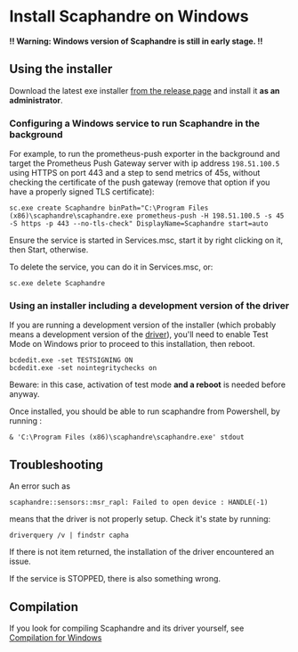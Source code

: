 # Install Scaphandre on Windows

**!! Warning: Windows version of Scaphandre is still in early stage. !!**

## Using the installer

Download the latest exe installer [from the release page](https://github.com/hubblo-org/scaphandre/releases) and install it **as an administrator**.

### Configuring a Windows service to run Scaphandre in the background

For example, to run the prometheus-push exporter in the background and target the Prometheus Push Gateway server with ip address `198.51.100.5` using HTTPS on port 443 and a step to send metrics of 45s, without checking the certificate of the push gateway (remove that option if you have a properly signed TLS certificate):

<!-- mdbook-xgettext:skip -->
```
sc.exe create Scaphandre binPath="C:\Program Files (x86)\scaphandre\scaphandre.exe prometheus-push -H 198.51.100.5 -s 45 -S https -p 443 --no-tls-check" DisplayName=Scaphandre start=auto
```

Ensure the service is started in Services.msc, start it by right clicking on it, then Start, otherwise.

To delete the service, you can do it in Services.msc, or: 

<!-- mdbook-xgettext:skip -->
```
sc.exe delete Scaphandre
```

### Using an installer including a development version of the driver

If you are running a development version of the installer (which probably means a development version of the [driver](https://github.com/hubblo-org/windows-rapl-driver/)), you'll need to enable Test Mode on Windows prior to proceed to this installation, then reboot.

<!-- mdbook-xgettext:skip -->
```
bcdedit.exe -set TESTSIGNING ON
bcdedit.exe -set nointegritychecks on
```

Beware: in this case, activation of test mode **and a reboot** is needed before anyway.

Once installed, you should be able to run scaphandre from Powershell, by running :

<!-- mdbook-xgettext:skip -->
```
& 'C:\Program Files (x86)\scaphandre\scaphandre.exe' stdout
```

## Troubleshooting

An error such as

<!-- mdbook-xgettext:skip -->
```
scaphandre::sensors::msr_rapl: Failed to open device : HANDLE(-1)
```

means that the driver is not properly setup. Check it's state by running:

<!-- mdbook-xgettext:skip -->
```
driverquery /v | findstr capha
```

If there is not item returned, the installation of the driver encountered an issue.

If the service is STOPPED, there is also something wrong.

## Compilation

If you look for compiling Scaphandre and its driver yourself, see [Compilation for Windows](compilation-windows.md)